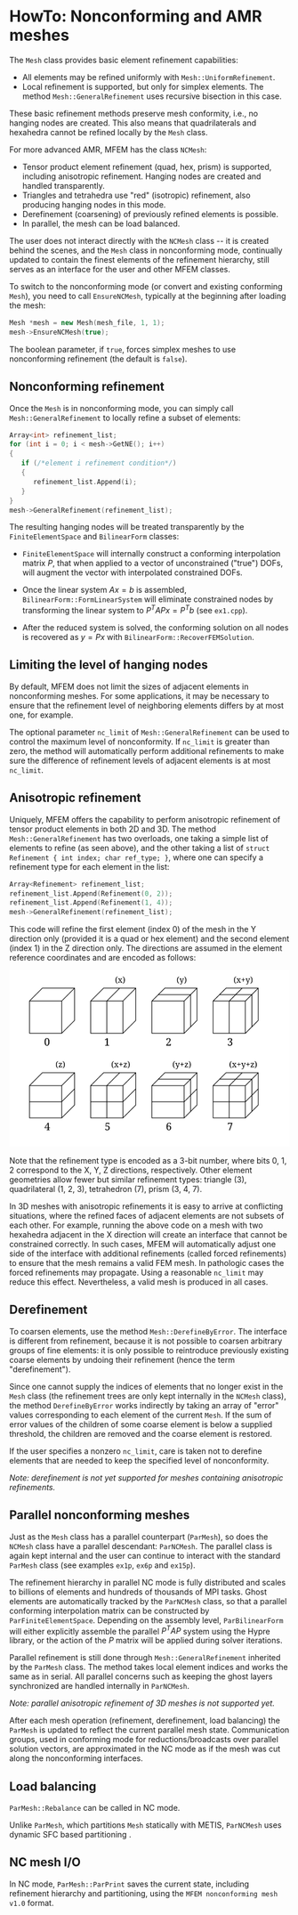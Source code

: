 # HowTo: Nonconforming and AMR meshes

The `Mesh` class provides basic element refinement capabilities:

* All elements may be refined uniformly with `Mesh::UniformRefinement`.
* Local refinement is supported, but only for simplex elements. The method
  `Mesh::GeneralRefinement` uses recursive bisection in this case.

These basic refinement methods preserve mesh conformity, i.e., no hanging nodes
are created. This also means that quadrilaterals and hexahedra cannot be refined
locally by the `Mesh` class.

For more advanced AMR, MFEM has the class `NCMesh`:

* Tensor product element refinement (quad, hex, prism) is supported, including
  anisotropic refinement. Hanging nodes are created and handled transparently.
* Triangles and tetrahedra use "red" (isotropic) refinement, also producing
  hanging nodes in this mode.
* Derefinement (coarsening) of previously refined elements is possible.
* In parallel, the mesh can be load balanced.

The user does not interact directly with the `NCMesh` class -- it is
created behind the scenes, and the `Mesh` class in nonconforming mode, continually updated
to contain the finest elements of the refinement hierarchy, still serves as an interface
for the user and other MFEM classes.

To switch to the nonconforming mode (or convert and existing conforming `Mesh`),
you need to call `EnsureNCMesh`, typically at the beginning after loading the
mesh:

```c++
Mesh *mesh = new Mesh(mesh_file, 1, 1);
mesh->EnsureNCMesh(true);
```

The boolean parameter, if `true`, forces simplex meshes to use nonconforming
refinement (the default is `false`).


## Nonconforming refinement

Once the `Mesh` is in nonconforming mode, you can simply call `Mesh::GeneralRefinement`
to locally refine a subset of elements:

```c++
Array<int> refinement_list;
for (int i = 0; i < mesh->GetNE(); i++)
{
   if (/*element i refinement condition*/)
   {
      refinement_list.Append(i);
   }
}
mesh->GeneralRefinement(refinement_list);
```

The resulting hanging nodes will be treated transparently by the `FiniteElementSpace` and
`BilinearForm` classes:

* `FiniteElementSpace` will internally construct a conforming interpolation matrix $P$,
  that when applied to a vector of unconstrained ("true") DOFs, will augment the vector
  with interpolated constrained DOFs.

* Once the linear system $Ax = b$ is assembled, `BilinearForm::FormLinearSystem` will
  eliminate constrained nodes by transforming the linear system to $P^TAPx = P^Tb$
  (see `ex1.cpp`).

* After the reduced system is solved, the conforming solution on all nodes is recovered
  as $y = P x$ with `BilinearForm::RecoverFEMSolution`.


## Limiting the level of hanging nodes

By default, MFEM does not limit the sizes of adjacent elements in nonconforming meshes.
For some applications, it may be necessary to ensure that the refinement level of neighboring
elements differs by at most one, for example.

The optional parameter `nc_limit` of `Mesh::GeneralRefinement` can be used to
control the maximum level of nonconformity. If `nc_limit` is greater than zero, the
method will automatically perform additional refinements to make sure the difference of
refinement levels of adjacent elements is at most `nc_limit`.


## Anisotropic refinement

Uniquely, MFEM offers the capability to perform anisotropic refinement of tensor product
elements in both 2D and 3D. The method `Mesh::GeneralRefinement` has two overloads, one
taking a simple list of elements to refine (as seen above), and the other taking a list
of `struct Refinement { int index; char ref_type; }`, where one can specify a refinement
type for each element in the list:

```c++
Array<Refinement> refinement_list;
refinement_list.Append(Refinement(0, 2));
refinement_list.Append(Refinement(1, 4));
mesh->GeneralRefinement(refinement_list);
```

This code will refine the first element (index 0) of the mesh in the Y direction only
(provided it is a quad or hex element) and the second element (index 1)
in the Z direction only. The directions are assumed in the element reference coordinates
and are encoded as follows:

![](../img/formats/reftypes.svg)

Note that the refinement type is encoded as a 3-bit number, where bits 0, 1, 2 correspond
to the X, Y, Z directions, respectively. Other element geometries allow fewer
but similar refinement types: triangle (3), quadrilateral (1, 2, 3), tetrahedron (7),
prism (3, 4, 7).

In 3D meshes with anisotropic refinements it is easy to arrive at conflicting situations,
where the refined faces of adjacent elements are not subsets of each other. For example,
running the above code on a mesh with two hexahedra adjacent in the X direction will
create an interface that cannot be constrained correctly. In such cases, MFEM will
automatically adjust one side of the interface with additional refinements (called forced
refinements) to ensure that the mesh remains a valid FEM mesh. In pathologic cases the
forced refinements may propagate. Using a reasonable `nc_limit` may reduce this effect.
Nevertheless, a valid mesh is produced in all cases.


## Derefinement

To coarsen elements, use the method `Mesh::DerefineByError`.
The interface is different from refinement, because it is not possible to coarsen
arbitrary groups of fine elements: it is only possible to reintroduce previously existing
coarse elements by undoing their refinement (hence the term "derefinement").

Since one cannot supply the indices of elements that no longer exist in the `Mesh` class
(the refinement trees are only kept internally in the `NCMesh` class), the method
`DerefineByError` works indirectly by taking an array of "error" values corresponding to
each element of the current `Mesh`. If the sum of error values of the children of some
coarse element is below a supplied threshold, the children are removed and the coarse
element is restored.

If the user specifies a nonzero `nc_limit`, care is taken not to derefine elements that
are needed to keep the specified level of nonconformity.

*Note: derefinement is not yet supported for meshes containing anisotropic refinements.*


## Parallel nonconforming meshes

Just as the `Mesh` class has a parallel counterpart (`ParMesh`), so does the `NCMesh`
class have a parallel descendant: `ParNCMesh`. The parallel class is again kept
internal and the user can continue to interact with the standard `ParMesh` class
(see examples `ex1p`, `ex6p` and `ex15p`).

The refinement hierarchy in parallel NC mode is fully distributed and scales to billions
of elements and hundreds of thousands of MPI tasks. Ghost elements are automatically tracked
by the `ParNCMesh` class, so that a parallel conforming interpolation matrix can be constructed
by `ParFiniteElementSpace`. Depending on the assembly level, `ParBilinearForm`
will either explicitly assemble the parallel $P^TAP$ system using the Hypre library, or
the action of the $P$ matrix will be applied during solver iterations.

Parallel refinement is still done through `Mesh::GeneralRefinement` inherited by the `ParMesh`
class. The method takes local element indices and works the same as in serial. All parallel
concerns such as keeping the ghost layers synchronized are handled internally in `ParNCMesh`.

*Note: parallel anisotropic refinement of 3D meshes is not supported yet.*

After each mesh operation (refinement, derefinement, load balancing) the `ParMesh` is
updated to reflect the current parallel mesh state. Communication groups, used in
conforming mode for reductions/broadcasts over parallel solution vectors, are approximated in
the NC mode as if the mesh was cut along the nonconforming interfaces.


## Load balancing

`ParMesh::Rebalance` can be called in NC mode.

Unlike `ParMesh`, which partitions `Mesh` statically with METIS, `ParNCMesh` uses
dynamic SFC based partitioning .


## NC mesh I/O

In NC mode, `ParMesh::ParPrint` saves the current state, including refinement hierarchy
and partitioning, using the `MFEM nonconforming mesh v1.0` format.


<script type="text/x-mathjax-config">MathJax.Hub.Config({TeX: {equationNumbers: {autoNumber: "all"}}, tex2jax: {inlineMath: [['$','$']]}});</script>
<script type="text/javascript" src="https://cdnjs.cloudflare.com/ajax/libs/mathjax/2.7.2/MathJax.js?config=TeX-AMS_HTML"></script>

